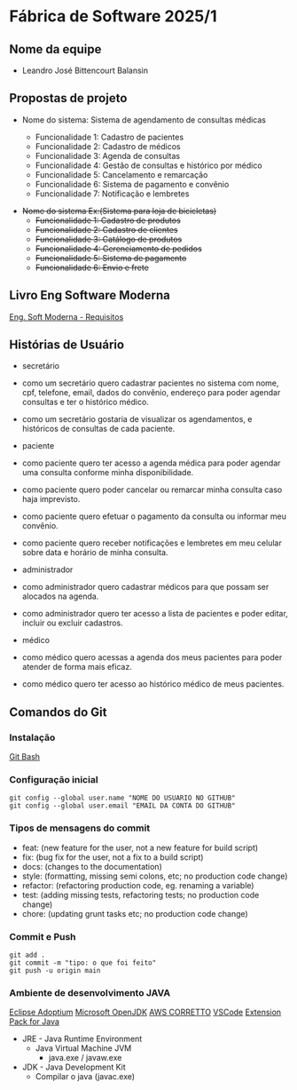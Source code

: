 # Fábrica de Software 2025/1

## Nome da equipe
- Leandro José Bittencourt Balansin

## Propostas de projeto

- Nome do sistema: Sistema de agendamento de consultas médicas
  
  - Funcionalidade 1: Cadastro de pacientes
  - Funcionalidade 2: Cadastro de médicos
  - Funcionalidade 3: Agenda de consultas
  - Funcionalidade 4: Gestão de consultas e histórico por médico
  - Funcionalidade 5: Cancelamento e remarcação
  - Funcionalidade 6: Sistema de pagamento e convênio
  - Funcionalidade 7: Notificação e lembretes


<s>

- Nome do sistema Ex:(Sistema para loja de bicicletas)
  - Funcionalidade 1: Cadastro de produtos
  - Funcionalidade 2: Cadastro de clientes
  - Funcionalidade 3: Catálogo de produtos
  - Funcionalidade 4: Gerenciamento de pedidos
  - Funcionalidade 5: Sistema de pagamento
  - Funcionalidade 6: Envio e frete

</s>

## Livro Eng Software Moderna
[Eng. Soft Moderna - Requisitos](https://engsoftmoderna.info/cap3.html)

## Histórias de Usuário
- secretário
- como um secretário quero cadastrar pacientes no sistema com nome, cpf, telefone, email, dados do convênio, endereço para poder agendar consultas e ter o histórico médico.
- como um secretário gostaria de visualizar os agendamentos, e históricos de consultas de cada paciente.

- paciente
- como paciente quero ter acesso a agenda médica para poder agendar uma consulta conforme minha disponibilidade.
- como paciente quero poder cancelar ou remarcar minha consulta caso haja imprevisto.
- como paciente quero efetuar o pagamento da consulta ou informar meu convênio.
- como paciente quero receber notificações e lembretes em meu celular sobre data e horário de minha consulta.

- administrador
- como administrador quero cadastrar médicos para que possam ser alocados na agenda.
- como administrador quero ter acesso a lista de pacientes e poder editar, incluir ou excluir cadastros.

- médico
- como médico quero acessas a agenda dos meus pacientes para poder atender de forma mais eficaz.
- como médico quero ter acesso ao histórico médico de meus pacientes.



## Comandos do Git

### Instalação
[Git Bash](https://git-scm.com/downloads)

### Configuração inicial

```
git config --global user.name "NOME DO USUARIO NO GITHUB"
git config --global user.email "EMAIL DA CONTA DO GITHUB"
```
### Tipos de mensagens do commit

- feat: (new feature for the user, not a new feature for build script)
- fix: (bug fix for the user, not a fix to a build script)
- docs: (changes to the documentation)
- style: (formatting, missing semi colons, etc; no production code change)
- refactor: (refactoring production code, eg. renaming a variable)
- test: (adding missing tests, refactoring tests; no production code change)
- chore: (updating grunt tasks etc; no production code change)

### Commit e Push

```
git add .
git commit -m "tipo: o que foi feito"
git push -u origin main
```

### Ambiente de desenvolvimento JAVA
[Eclipse Adoptium](https://adoptium.net/)
[Microsoft OpenJDK](https://www.microsoft.com/openjdk)
[AWS CORRETTO](https://aws.amazon.com/pt/corretto/)
[VSCode](https://code.visualstudio.com/download)
[Extension Pack for Java](https://marketplace.visualstudio.com/items?itemName=vscjava.vscode-java-pack)


- JRE - Java Runtime Environment
   - Java Virtual Machine JVM 
     - java.exe / javaw.exe
- JDK - Java Development Kit
  - Compilar o java (javac.exe)
